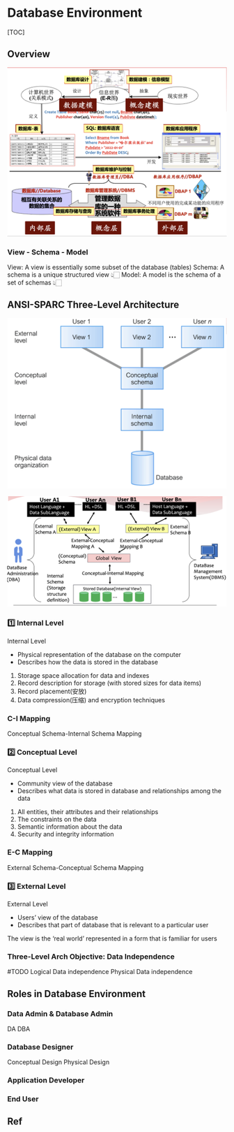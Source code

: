 # Database Environment

[TOC]


## Overview
![](../../../../Assets/Pics/Screenshot%202023-03-06%20at%204.44.56%20PM.png)

### View - Schema - Model
View: A view is essentially some subset of the database (tables)
Schema: A schema is a unique structured view 👆🏻
Model: A model is the schema of a set of schemas 👆🏻



## ANSI-SPARC Three-Level Architecture
![](../../../../Assets/Pics/Screenshot%202023-03-06%20at%204.34.58%20PM.png)

![](../../../../Assets/Pics/Screenshot%202023-03-06%20at%204.38.41%20PM.png)


### 1️⃣ Internal Level
Internal Level
- Physical representation of the database on the computer
- Describes how the data is stored in the database

1. Storage space allocation for data and indexes
2. Record description for storage (with stored sizes for data items)  
3. Record placement(安放)  
4. Data compression(压缩) and encryption techniques


### C-I Mapping
Conceptual Schema-Internal Schema Mapping


### 2️⃣ Conceptual Level
Conceptual Level
- Community view of the database  
- Describes what data is stored in database and relationships among the data

1. All entities, their attributes and their relationships
2. The constraints on the data  
3. Semantic information about the data  
4. Security and integrity information


### E-C Mapping
External Schema-Conceptual Schema Mapping


### 3️⃣ External Level
External Level
- Users’ view of the database
- Describes that part of database that is relevant to a particular user

The view is the ‘real world’ represented in a form that is familiar for users


### Three-Level Arch Objective: Data Independence
#TODO 
Logical Data independence
Physical Data independence



## Roles in Database Environment
### Data Admin & Database Admin
DA
DBA

### Database Designer
Conceptual Design
Physical Design

### Application Developer

### End User



## Ref
